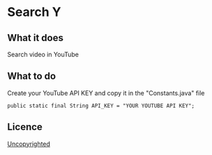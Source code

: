 # Search Y

## What it does

Search video in YouTube

## What to do

Create your YouTube API KEY and copy it in the "Constants.java" file
```
public static final String API_KEY = "YOUR YOUTUBE API KEY";
```

## Licence

[Uncopyrighted](http://zenhabits.net/uncopyright/)
